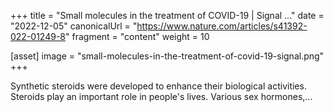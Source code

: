 +++
title = "Small molecules in the treatment of COVID-19 | Signal ..."
date = "2022-12-05"
canonicalUrl = "https://www.nature.com/articles/s41392-022-01249-8"
fragment = "content"
weight = 10

[asset]
    image = "small-molecules-in-the-treatment-of-covid-19-signal.png"
+++

Synthetic steroids were developed to enhance their biological activities. 
Steroids play an important role in people's lives. Various sex hormones,...
